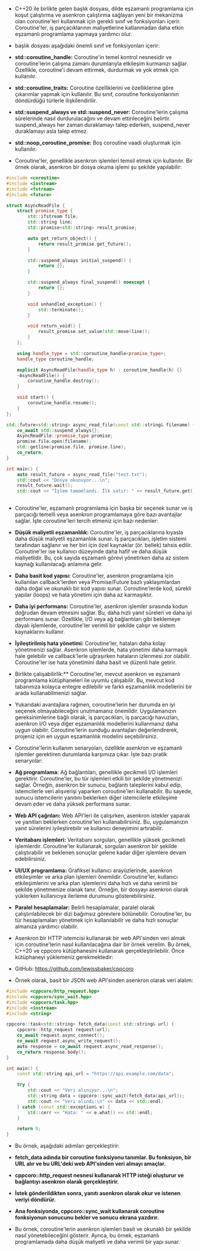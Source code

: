 - C++20 ile birlikte gelen <coroutine> başlık dosyası, dilde eşzamanlı programlama için koşut çalıştırma ve asenkron çalıştırma sağlayan yeni bir mekanizma olan coroutine'leri kullanmak için gerekli sınıf ve fonksiyonları içerir. Coroutine'ler, iş parçacıklarının maliyetlerine katlanmadan daha etkin eşzamanlı programlama yapmaya yardımcı olur.

- <coroutine> başlık dosyası aşağıdaki önemli sınıf ve fonksiyonları içerir:

- **std::coroutine_handle:** Coroutine'in temel kontrol nesnesidir ve coroutine'lerin çalışma zamanı durumlarıyla etkileşim kurmanızı sağlar. Özellikle, coroutine'i devam ettirmek, durdurmak ve yok etmek için kullanılır.

- **std::coroutine_traits:** Coroutine özelliklerini ve özelliklerine göre çıkarımlar yapmak için kullanılır. Bu sınıf, coroutine fonksiyonlarının döndürdüğü türlerle ilişkilendirilir.

- **std::suspend_always ve std::suspend_never:** Coroutine'lerin çalışma sürelerinde nasıl durdurulacağını ve devam ettirileceğini belirtir. suspend_always her zaman duraklamayı talep ederken, suspend_never duraklamayı asla talep etmez.

- **std::noop_coroutine_promise:** Boş coroutine vaadi oluşturmak için kullanılır.

- Coroutine'ler, genellikle asenkron işlemleri temsil etmek için kullanılır. Bir örnek olarak, asenkron bir dosya okuma işlemi şu şekilde yapılabilir:

```CPP
#include <coroutine>
#include <iostream>
#include <fstream>
#include <future>

struct AsyncReadFile {
    struct promise_type {
        std::ifstream file;
        std::string line;
        std::promise<std::string> result_promise;

        auto get_return_object() {
            return result_promise.get_future();
        }

        std::suspend_always initial_suspend() {
            return {};
        }

        std::suspend_always final_suspend() noexcept {
            return {};
        }

        void unhandled_exception() {
            std::terminate();
        }

        void return_void() {
            result_promise.set_value(std::move(line));
        }
    };

    using handle_type = std::coroutine_handle<promise_type>;
    handle_type coroutine_handle;

    explicit AsyncReadFile(handle_type h) : coroutine_handle(h) {}
    ~AsyncReadFile() {
        coroutine_handle.destroy();
    }

    void start() {
        coroutine_handle.resume();
    }
};

std::future<std::string> async_read_file(const std::string& filename) {
    co_await std::suspend_always{};
    AsyncReadFile::promise_type promise;
    promise.file.open(filename);
    std::getline(promise.file, promise.line);
    co_return;
}

int main() {
    auto result_future = async_read_file("test.txt");
    std::cout << "Dosya okunuyor...\n";
    result_future.wait();
    std::cout << "İşlem tamamlandı. İlk satır: " << result_future.get() << std::endl;
   

```

- Coroutine'ler, eşzamanlı programlama için başka bir seçenek sunar ve iş parçacığı temelli veya asenkron programlamaya göre bazı avantajlar sağlar. İşte coroutine'leri tercih etmeniz için bazı nedenler:

- **Düşük maliyetli eşzamanlılık:** Coroutine'ler, iş parçacıklarına kıyasla daha düşük maliyetli eşzamanlılık sunar. İş parçacıkları, işletim sistemi tarafından sağlanır ve her biri için özel kaynaklar (ör. bellek) tahsis edilir. Coroutine'ler ise kullanıcı düzeyinde daha hafif ve daha düşük maliyetlidir. Bu, çok sayıda eşzamanlı görevi yönetirken daha az sistem kaynağı kullanılacağı anlamına gelir.

- **Daha basit kod yapısı:** Coroutine'ler, asenkron programlama için kullanılan callback'lerden veya Promise/Future bazlı yaklaşımlardan daha doğal ve okunaklı bir kod yapısı sunar. Coroutine'lerde kod, sürekli yapılar (loops) ve hata yönetimi için daha az karmaşıktır.

- **Daha iyi performans:** Coroutine'ler, asenkron işlemler sırasında kodun doğrudan devam etmesini sağlar. Bu, daha hızlı yanıt süreleri ve daha iyi performans sunar. Özellikle, I/O veya ağ bağlantıları gibi beklemeye dayalı işlemlerde, coroutine'ler verimli bir şekilde çalışır ve sistem kaynaklarını kullanır.

- **İyileştirilmiş hata yönetimi:** Coroutine'ler, hataları daha kolay yönetmenizi sağlar. Asenkron işlemlerde, hata yönetimi daha karmaşık hale gelebilir ve callback'lerle uğraşırken hataların izlenmesi zor olabilir. Coroutine'ler ise hata yönetimini daha basit ve düzenli hale getirir.

- Birlikte çalışabilirlik:** Coroutine'ler, mevcut asenkron ve eşzamanlı programlama kütüphaneleri ile uyumlu çalışabilir. Bu, mevcut kod tabanınıza kolayca entegre edilebilir ve farklı eşzamanlılık modellerini bir arada kullanabilmenizi sağlar.

- Yukarıdaki avantajlara rağmen, coroutine'lerin her durumda en iyi seçenek olmayabileceğini unutmamanız önemlidir. Uygulamanızın gereksinimlerine bağlı olarak, iş parçacıkları, iş parçacığı havuzları, asenkron I/O veya diğer eşzamanlılık modellerini kullanmanız daha uygun olabilir. Coroutine'lerin sunduğu avantajları değerlendirerek, projeniz için en uygun eşzamanlılık modelini seçebilirsiniz.

- Coroutine'lerin kullanım senaryoları, özellikle asenkron ve eşzamanlı işlemler gerektiren durumlarda karşımıza çıkar. İşte bazı pratik senaryolar:

- **Ağ programlama:** Ağ bağlantıları, genellikle gecikmeli I/O işlemleri gerektirir. Coroutine'ler, bu tür işlemleri etkili bir şekilde yönetmenizi sağlar. Örneğin, asenkron bir sunucu, bağlantı taleplerini kabul edip, istemcilerle veri alışverişi yaparken coroutine'leri kullanabilir. Bu sayede, sunucu istemcilerin yanıtını beklerken diğer istemcilerle etkileşime devam eder ve daha yüksek performans sunar.

- **Web API çağrıları:** Web API'leri ile çalışırken, asenkron istekler yaparak ve yanıtları beklerken coroutine'leri kullanabilirsiniz. Bu, uygulamanızın yanıt sürelerini iyileştirebilir ve kullanıcı deneyimini artırabilir.

- **Veritabanı işlemleri:** Veritabanı sorguları, genellikle yüksek gecikmeli işlemlerdir. Coroutine'ler kullanarak, sorguları asenkron bir şekilde çalıştırabilir ve beklenen sonuçlar gelene kadar diğer işlemlere devam edebilirsiniz.

- **UI/UX programlama:** Grafiksel kullanıcı arayüzlerinde, asenkron etkileşimler ve arka plan işlemleri önemlidir. Coroutine'ler, kullanıcı etkileşimlerini ve arka plan işlemlerini daha hızlı ve daha verimli bir şekilde yönetmenize olanak tanır. Örneğin, bir dosyayı asenkron olarak yüklerken kullanıcıya ilerleme durumunu gösterebilirsiniz.

- **Paralel hesaplamalar:** Belirli hesaplamalar, paralel olarak çalıştırılabilecek bir dizi bağımsız görevlere bölünebilir. Coroutine'ler, bu tür hesaplamaları yönetmek için kullanılabilir ve daha hızlı sonuçlar almanıza yardımcı olabilir.

- Asenkron bir HTTP istemcisi kullanarak bir web API'sinden veri almak için coroutine'lerin nasıl kullanılacağına dair bir örnek verelim. Bu örnek, C++20 ve cppcoro kütüphanesini kullanarak gerçekleştirilebilir. Önce kütüphaneyi yüklemeniz gerekmektedir:

- GitHub: https://github.com/lewissbaker/cppcoro

- Örnek olarak, basit bir JSON web API'sinden asenkron olarak veri alalım:

```CPP
#include <cppcoro/http_request.hpp>
#include <cppcoro/sync_wait.hpp>
#include <cppcoro/task.hpp>
#include <iostream>
#include <string>

cppcoro::task<std::string> fetch_data(const std::string& url) {
    cppcoro::http_request request(url);
    co_await request.async_connect();
    co_await request.async_write_request();
    auto response = co_await request.async_read_response();
    co_return response.body();
}

int main() {
    const std::string api_url = "https://api.example.com/data";

    try {
        std::cout << "Veri alınıyor...\n";
        std::string data = cppcoro::sync_wait(fetch_data(api_url));
        std::cout << "Veri alındı:\n" << data << std::endl;
    } catch (const std::exception& e) {
        std::cerr << "Hata: " << e.what() << std::endl;
    }

    return 0;
}

```

- Bu örnek, aşağıdaki adımları gerçekleştirir:

- **fetch_data adında bir coroutine fonksiyonu tanımlar. Bu fonksiyon, bir URL alır ve bu URL'deki web API'sinden veri almayı amaçlar.**
- **cppcoro::http_request nesnesi kullanarak HTTP isteği oluşturur ve bağlantıyı asenkron olarak gerçekleştirir.**
- **İstek gönderildikten sonra, yanıtı asenkron olarak okur ve istenen veriyi döndürür.**
- **Ana fonksiyonda, cppcoro::sync_wait kullanarak coroutine fonksiyonun sonucunu bekler ve sonucu ekrana yazdırır.**
- Bu örnek, coroutine'lerin asenkron işlemleri basit ve okunaklı bir şekilde nasıl yönetebileceğini gösterir. Ayrıca, bu örnek, eşzamanlı programlamada daha düşük maliyetli ve daha verimli bir yapı sunar.






